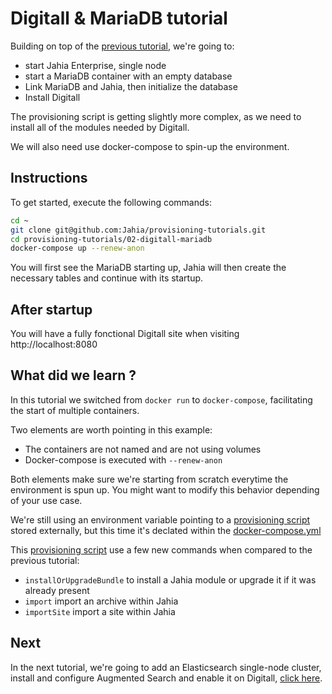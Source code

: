 # Digitall & MariaDB tutorial

Building on top of the [previous tutorial](../01-personal-api-tokens), we're going to:

* start Jahia Enterprise, single node
* start a MariaDB container with an empty database
* Link MariaDB and Jahia, then initialize the database
* Install Digitall

The provisioning script is getting slightly more complex, as we need to install all of the modules needed by Digitall.

We will also need use docker-compose to spin-up the environment.

## Instructions

To get started, execute the following commands:

```bash
cd ~
git clone git@github.com:Jahia/provisioning-tutorials.git
cd provisioning-tutorials/02-digitall-mariadb
docker-compose up --renew-anon
```

You will first see the MariaDB starting up, Jahia will then create the necessary tables and continue with its startup. 

## After startup

You will have a fully fonctional Digitall site when visiting http://localhost:8080

## What did we learn ?

In this tutorial we switched from `docker run` to `docker-compose`, facilitating the start of multiple containers.

Two elements are worth pointing in this example:

* The containers are not named and are not using volumes
* Docker-compose is executed with `--renew-anon`

Both elements make sure we're starting from scratch everytime the environment is spun up. You might want to modify this behavior depending of your use case.

We're still using an environment variable pointing to a [provisioning script](./provisioning.yaml) stored externally, but this time it's declated within the [docker-compose.yml](./docker-compose.yml)

This [provisioning script](./provisioning.yaml) use a few new commands when compared to the previous tutorial:

* `installOrUpgradeBundle` to install a Jahia module or upgrade it if it was already present
* `import` import an archive within Jahia
* `importSite` import a site within Jahia

## Next

In the next tutorial, we're going to add an Elasticsearch single-node cluster, install and configure Augmented Search and enable it on Digitall, [click here](../03-augmented-search/).
